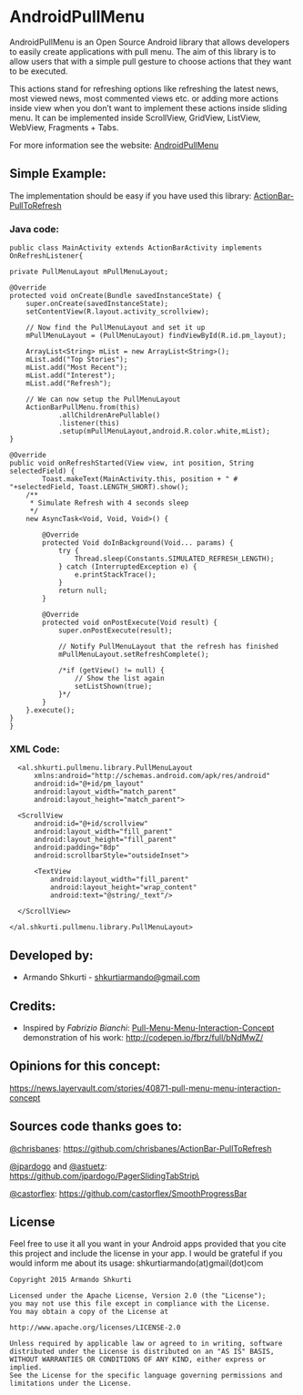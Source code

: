 AndroidPullMenu
===============

AndroidPullMenu is an Open Source Android library that allows developers to easily create applications with pull menu.  The aim of this library is to allow users that with a simple pull gesture to choose actions that they want to be executed. 

This actions stand for refreshing options like refreshing the latest news, most viewed news, most commented views etc. or adding more actions inside view when you don’t want to implement these actions inside sliding menu. 
It can be implemented inside ScrollView, GridView, ListView, WebView, Fragments + Tabs.

For more information see the website: [AndroidPullMenu](http://shkurtia.github.io/AndroidPullMenu/  "AndroidPullMenu")

## Simple Example:

The implementation should be easy if you have used this library: [ActionBar-PullToRefresh](https://github.com/chrisbanes/ActionBar-PullToRefresh)

### Java code:

	public class MainActivity extends ActionBarActivity implements OnRefreshListener{
	
	private PullMenuLayout mPullMenuLayout;

	@Override
	protected void onCreate(Bundle savedInstanceState) {
		super.onCreate(savedInstanceState);
		setContentView(R.layout.activity_scrollview);
				
		// Now find the PullMenuLayout and set it up
	    mPullMenuLayout = (PullMenuLayout) findViewById(R.id.pm_layout);
	    
        ArrayList<String> mList = new ArrayList<String>();
        mList.add("Top Stories");
        mList.add("Most Recent");
        mList.add("Interest");
        mList.add("Refresh"); 
       
	    // We can now setup the PullMenuLayout
	    ActionBarPullMenu.from(this)
		        .allChildrenArePullable()
		        .listener(this)
		        .setup(mPullMenuLayout,android.R.color.white,mList);
	}
	
	@Override
	public void onRefreshStarted(View view, int position, String selectedField) {
			Toast.makeText(MainActivity.this, position + " # "+selectedField, Toast.LENGTH_SHORT).show();
	    /**
	     * Simulate Refresh with 4 seconds sleep
	     */
	    new AsyncTask<Void, Void, Void>() {

	        @Override
	        protected Void doInBackground(Void... params) {
	            try {
	                Thread.sleep(Constants.SIMULATED_REFRESH_LENGTH);
	            } catch (InterruptedException e) {
	                e.printStackTrace();
	            }
	            return null;
	        }

	        @Override
	        protected void onPostExecute(Void result) {
	            super.onPostExecute(result);

	            // Notify PullMenuLayout that the refresh has finished
	            mPullMenuLayout.setRefreshComplete();

	            /*if (getView() != null) {
	                // Show the list again
	                setListShown(true);
	            }*/
	        }
	    }.execute();
	}   
	}
    
### XML Code:

      <al.shkurti.pullmenu.library.PullMenuLayout
          xmlns:android="http://schemas.android.com/apk/res/android"
          android:id="@+id/pm_layout"
          android:layout_width="match_parent"
          android:layout_height="match_parent">

      <ScrollView
          android:id="@+id/scrollview"
          android:layout_width="fill_parent"
          android:layout_height="fill_parent"
          android:padding="8dp"
          android:scrollbarStyle="outsideInset">
  
          <TextView
              android:layout_width="fill_parent"
              android:layout_height="wrap_content"
              android:text="@string/_text"/>
  
      </ScrollView>

    </al.shkurti.pullmenu.library.PullMenuLayout>


## Developed by:

-	Armando Shkurti  - shkurtiarmando@gmail.com

## Credits:
-	Inspired by _Fabrizio Bianchi_: [Pull-Menu-Menu-Interaction-Concept](https://dribbble.com/shots/1827600-Pull-Menu-Menu-Interaction-Concept?list=users&offset=0) 
demonstration of his work:
http://codepen.io/fbrz/full/bNdMwZ/

##  Opinions for this concept:
https://news.layervault.com/stories/40871-pull-menu-menu-interaction-concept

## Sources code thanks goes to:

[@chrisbanes](https://github.com/chrisbanes):  https://github.com/chrisbanes/ActionBar-PullToRefresh

[@jpardogo](https://github.com/jpardogo) and [@astuetz](https://github.com/astuetz/):   https://github.com/jpardogo/PagerSlidingTabStrip\

[@castorflex](https://github.com/castorflex):  https://github.com/castorflex/SmoothProgressBar


## License

Feel free to use it all you want in your Android apps provided that you cite this project and include the license in your app. I would be grateful if you would inform me about its usage: shkurtiarmando(at)gmail(dot)com

    Copyright 2015 Armando Shkurti
    
    Licensed under the Apache License, Version 2.0 (the "License");
    you may not use this file except in compliance with the License.
    You may obtain a copy of the License at
    
    http://www.apache.org/licenses/LICENSE-2.0
    
    Unless required by applicable law or agreed to in writing, software
    distributed under the License is distributed on an "AS IS" BASIS,
    WITHOUT WARRANTIES OR CONDITIONS OF ANY KIND, either express or implied.
    See the License for the specific language governing permissions and
    limitations under the License.






